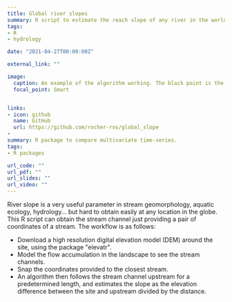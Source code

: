 ```yaml
---
title: Global river slopes
summary: R script to estimate the reach slope of any river in the world
tags:
- R
- hydrology

date: "2021-04-27T00:00:00Z"

external_link: ""

image:
  caption: An example of the algorithm working. The black point is the low site, and the red the site upstream. The raster shows the flow accumulation in the landscape
  focal_point: Smart


links:
- icon: github
  name: GitHub
  url: https://github.com/rocher-ros/global_slope
-
summary: R package to compare multivariate time-series.
tags:
- R packages

url_code: ""
url_pdf: ""
url_slides: ""
url_video: ""
---
```



River slope is a very useful parameter in stream geomorphology, aquatic ecology, hydrology... but hard to obtain easily at any location in the globe. This R script can obtain the stream channel just providing a pair of coordinates of a stream. The workflow is as follows:

- Download a high resolution digital elevation model (DEM) around the site, using the package "elevatr".
- Model the flow accumulation in the landscape to see the stream channels.
- Snap the coordinates provided to the closest stream.
- An algorithm then follows the stream channel upstream for a predetermined length, and estimates the slope as the elevation difference between the site and upstream divided by the distance.
